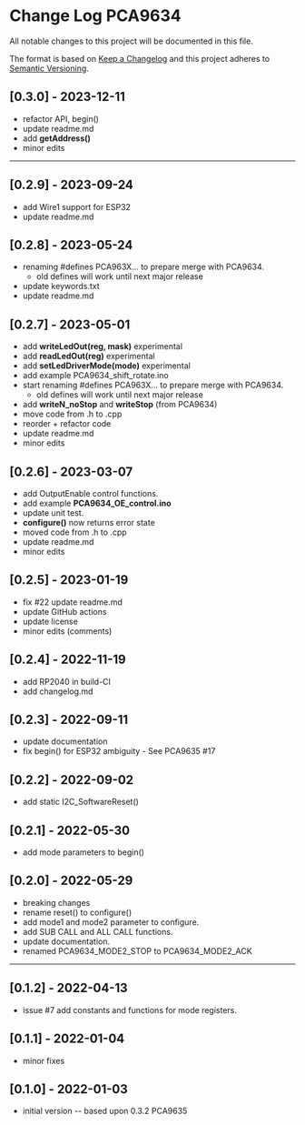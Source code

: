# Change Log PCA9634

All notable changes to this project will be documented in this file.

The format is based on [Keep a Changelog](http://keepachangelog.com/)
and this project adheres to [Semantic Versioning](http://semver.org/).


## [0.3.0] - 2023-12-11
- refactor API, begin()
- update readme.md
- add **getAddress()**
- minor edits

----

## [0.2.9] - 2023-09-24
- add Wire1 support for ESP32
- update readme.md

## [0.2.8] - 2023-05-24
- renaming #defines PCA963X... to prepare merge with PCA9634.
  - old defines will work until next major release
- update keywords.txt
- update readme.md

## [0.2.7] - 2023-05-01
- add **writeLedOut(reg, mask)** experimental
- add **readLedOut(reg)** experimental
- add **setLedDriverMode(mode)** experimental
- add example PCA9634_shift_rotate.ino
- start renaming #defines PCA963X... to prepare merge with PCA9634.
  - old defines will work until next major release
- add **writeN_noStop** and **writeStop** (from PCA9634)
- move code from .h to .cpp
- reorder + refactor code
- update readme.md
- minor edits

## [0.2.6] - 2023-03-07
- add OutputEnable control functions.
- add example **PCA9634_OE_control.ino**
- update unit test.
- **configure()** now returns error state
- moved code from .h to .cpp
- update readme.md
- minor edits

## [0.2.5] - 2023-01-19
- fix #22 update readme.md
- update GitHub actions
- update license
- minor edits (comments)

## [0.2.4] - 2022-11-19
- add RP2040 in build-CI
- add changelog.md

## [0.2.3] - 2022-09-11
- update documentation
- fix begin() for ESP32 ambiguity - See PCA9635 #17

## [0.2.2] - 2022-09-02
- add static I2C_SoftwareReset()

## [0.2.1] - 2022-05-30
- add mode parameters to begin()

## [0.2.0] - 2022-05-29
- breaking changes
- rename reset() to configure()
- add mode1 and mode2 parameter to configure.
- add SUB CALL and ALL CALL functions.
- update documentation.
- renamed PCA9634_MODE2_STOP to PCA9634_MODE2_ACK

----

## [0.1.2] - 2022-04-13
- issue #7 add constants and functions for mode registers.

## [0.1.1] - 2022-01-04
- minor fixes

## [0.1.0] - 2022-01-03
- initial version -- based upon 0.3.2 PCA9635

